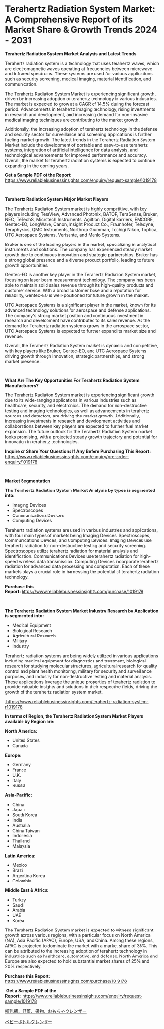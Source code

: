 <p><h1>Terahertz Radiation System Market: A Comprehensive Report of its Market Share & Growth Trends 2024 - 2031</h1></p><p><strong>Terahertz Radiation System Market Analysis and Latest Trends</strong></p>
<p><p>Terahertz radiation system is a technology that uses terahertz waves, which are electromagnetic waves operating at frequencies between microwave and infrared spectrums. These systems are used for various applications such as security screening, medical imaging, material identification, and communication.</p><p>The Terahertz Radiation System Market is experiencing significant growth, driven by increasing adoption of terahertz technology in various industries. The market is expected to grow at a CAGR of 14.5% during the forecast period. Advancements in terahertz imaging technology, rising investments in research and development, and increasing demand for non-invasive medical imaging techniques are contributing to the market growth.</p><p>Additionally, the increasing adoption of terahertz technology in the defense and security sector for surveillance and screening applications is further fueling market growth. The latest trends in the Terahertz Radiation System Market include the development of portable and easy-to-use terahertz systems, integration of artificial intelligence for data analysis, and technological advancements for improved performance and accuracy. Overall, the market for terahertz radiation systems is expected to continue expanding in the coming years.</p></p>
<p><strong>Get a Sample PDF of the Report:&nbsp;</strong> <a href="https://www.reliablebusinessinsights.com/enquiry/request-sample/1019178">https://www.reliablebusinessinsights.com/enquiry/request-sample/1019178</a></p>
<p>&nbsp;</p>
<p><strong>Terahertz Radiation System Major Market Players</strong></p>
<p><p>The Terahertz Radiation System market is highly competitive, with key players including TeraView, Advanced Photonix, BATOP, TeraSense, Bruker, NEC, TeTechS, Microtech Instruments, Agiltron, Digital Barriers, EMCORE, Gentec-EO, LongWave, Canon, Insight Product Co., Fraunhofer, Teledyne, Teraphysics, QMC Instruments, Northrop Grumman, Tochigi Nikon, Toptica, UTC Aerospace Systems, Verisante, and Menlo Systems.</p><p>Bruker is one of the leading players in the market, specializing in analytical instruments and solutions. The company has experienced steady market growth due to continuous innovation and strategic partnerships. Bruker has a strong global presence and a diverse product portfolio, leading to future growth opportunities.</p><p>Gentec-EO is another key player in the Terahertz Radiation System market, focusing on laser beam measurement technology. The company has been able to maintain solid sales revenue through its high-quality products and customer service. With a broad customer base and a reputation for reliability, Gentec-EO is well-positioned for future growth in the market.</p><p>UTC Aerospace Systems is a significant player in the market, known for its advanced technology solutions for aerospace and defense applications. The company's strong market position and continuous investment in research and development have contributed to its sales revenue. As the demand for Terahertz radiation systems grows in the aerospace sector, UTC Aerospace Systems is expected to further expand its market size and revenue.</p><p>Overall, the Terahertz Radiation System market is dynamic and competitive, with key players like Bruker, Gentec-EO, and UTC Aerospace Systems driving growth through innovation, strategic partnerships, and strong market presence.</p></p>
<p>&nbsp;</p>
<p><strong>What Are The Key Opportunities For Terahertz Radiation System Manufacturers?</strong></p>
<p><p>The Terahertz Radiation System market is experiencing significant growth due to its wide-ranging applications in various industries such as healthcare, security, and electronics. The demand for non-destructive testing and imaging technologies, as well as advancements in terahertz sources and detectors, are driving the market growth. Additionally, increasing investments in research and development activities and collaborations between key players are expected to further fuel market expansion. The future outlook for the Terahertz Radiation System market looks promising, with a projected steady growth trajectory and potential for innovation in terahertz technologies.</p></p>
<p><strong>Inquire or Share Your Questions If Any Before Purchasing This Report:</strong> <a href="https://www.reliablebusinessinsights.com/enquiry/pre-order-enquiry/1019178">https://www.reliablebusinessinsights.com/enquiry/pre-order-enquiry/1019178</a></p>
<p>&nbsp;</p>
<p><strong>Market Segmentation</strong></p>
<p><strong>The Terahertz Radiation System Market Analysis by types is segmented into:</strong></p>
<p><ul><li>Imaging Devices</li><li>Spectroscopes</li><li>Communications Devices</li><li>Computing Devices</li></ul></p>
<p><p>Terahertz radiation systems are used in various industries and applications, with four main types of markets being Imaging Devices, Spectroscopes, Communications Devices, and Computing Devices. Imaging Devices use terahertz radiation for non-destructive testing and security screening. Spectroscopes utilize terahertz radiation for material analysis and identification. Communications Devices use terahertz radiation for high-speed wireless data transmission. Computing Devices incorporate terahertz radiation for advanced data processing and computation. Each of these markets plays a crucial role in harnessing the potential of terahertz radiation technology.</p></p>
<p><strong>Purchase this Report:&nbsp;</strong><a href="https://www.reliablebusinessinsights.com/purchase/1019178">https://www.reliablebusinessinsights.com/purchase/1019178</a></p>
<p>&nbsp;</p>
<p><strong>The Terahertz Radiation System Market Industry Research by Application is segmented into:</strong></p>
<p><ul><li>Medical Equipment</li><li>Biological Research</li><li>Agricultural Research</li><li>Military</li><li>Industry</li></ul></p>
<p><p>Terahertz radiation systems are being widely utilized in various applications including medical equipment for diagnostics and treatment, biological research for studying molecular structures, agricultural research for quality control and plant health monitoring, military for security and surveillance purposes, and industry for non-destructive testing and material analysis. These applications leverage the unique properties of terahertz radiation to provide valuable insights and solutions in their respective fields, driving the growth of the terahertz radiation system market.</p></p>
<p><a href="https://www.reliablebusinessinsights.com/terahertz-radiation-system-r1019178">&nbsp;https://www.reliablebusinessinsights.com/terahertz-radiation-system-r1019178</a></p>
<p><strong>In terms of Region, the Terahertz Radiation System Market Players available by Region are:</strong></p>
<p>
    <p> <strong> North America: </strong>
        <ul>
            <li>United States</li>
            <li>Canada</li>
        </ul>
        </p> 
    <p> <strong> Europe: </strong>
        <ul>
            <li>Germany</li>
            <li>France</li>
            <li>U.K.</li>
            <li>Italy</li>
            <li>Russia</li>
        </ul>
        </p> 
    <p> <strong> Asia-Pacific: </strong>
        <ul>
            <li>China</li>
            <li>Japan</li>
            <li>South Korea</li>
            <li>India</li>
            <li>Australia</li>
            <li>China Taiwan</li>
            <li>Indonesia</li>
            <li>Thailand</li>
            <li>Malaysia</li>
        </ul>
        </p> 
    <p> <strong> Latin America: </strong>
        <ul>
            <li>Mexico</li>
            <li>Brazil</li>
            <li>Argentina Korea</li>
            <li>Colombia</li>
        </ul>
        </p> 
    <p> <strong> Middle East & Africa: </strong>
        <ul>
            <li>Turkey</li>
            <li>Saudi</li>
            <li>Arabia</li>
            <li>UAE</li>
            <li>Korea</li>
        </ul>
    </p>
    </p>
<p><p>The Terahertz Radiation System market is expected to witness significant growth across various regions, with a particular focus on North America (NA), Asia Pacific (APAC), Europe, USA, and China. Among these regions, APAC is projected to dominate the market with a market share of 35%. This can be attributed to the increasing adoption of terahertz technology in industries such as healthcare, automotive, and defense. North America and Europe are also expected to hold substantial market shares of 25% and 20% respectively.</p></p>
<p><strong>Purchase this Report: </strong><a href="https://www.reliablebusinessinsights.com/purchase/1019178">https://www.reliablebusinessinsights.com/purchase/1019178</a></p>
<p>&nbsp;<strong>Get a Sample PDF of the Report:&nbsp;&nbsp;</strong><a href="https://www.reliablebusinessinsights.com/enquiry/request-sample/1019178">https://www.reliablebusinessinsights.com/enquiry/request-sample/1019178</a></p>
<p><strong></strong></p>
<p><p><a href="https://github.com/DudleyFerry/Market-Research-Report-List-1/blob/main/609591687729.md">哺乳瓶、野菜、果物、おもちゃクレンザー</a></p><p><a href="https://github.com/DemarcusKuhlman/Market-Research-Report-List-1/blob/main/630434687728.md">ベビーボトルクレンザー</a></p></p>